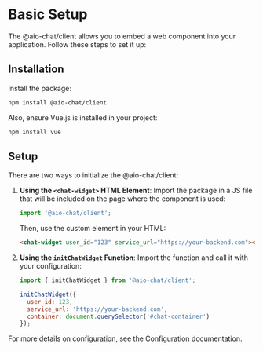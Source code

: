 # Basic Setup

The @aio-chat/client allows you to embed a web component into your application. Follow these steps to set it up:

## Installation

Install the package:

```bash
npm install @aio-chat/client
```

Also, ensure Vue.js is installed in your project:

```bash
npm install vue
```

## Setup

There are two ways to initialize the @aio-chat/client:

1. **Using the `<chat-widget>` HTML Element**:
   Import the package in a JS file that will be included on the page where the component is used:
   ```javascript
   import '@aio-chat/client';
   ```
   Then, use the custom element in your HTML:
   ```html
   <chat-widget user_id="123" service_url="https://your-backend.com"></chat-widget>
   ```

2. **Using the `initChatWidget` Function**:
   Import the function and call it with your configuration:
   ```javascript
   import { initChatWidget } from '@aio-chat/client';

   initChatWidget({
     user_id: 123,
     service_url: 'https://your-backend.com',
     container: document.querySelector('#chat-container')
   });
   ```

For more details on configuration, see the [Configuration](./config.md) documentation.